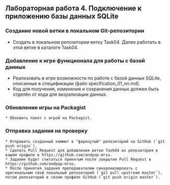 ##                             Лабораторная работа 4. Подключение к приложению базы данных SQLite

### Создание новой ветки в локальном Git-репозитории
* Создать в локальном репозитории ветку Task04. Далее работать в этой ветке в каталоге Task04.

### Добавление к игре функционала для работы с базой данных
* Реализовать в игре возможности по работе с базой данных SQLite, описанные в спецификации (файл specification_01_nn.md).
* Код для получения, изменения и сохранения данных должен быть отделён от кода для визуализации данных.

### Обновление игры на Packagist
    * Обновить пакет с игрой на Packagist.

### Отправка задания на проверку
    * Отправить созданный коммит в "форкнутый" репозиторий на GitHub (`git push origin`).
    * Сделать Pull Request для добавления ветки Task04 из репозитория в вашем профиле в https://github.com/andpop-mrsu.
    * Задание будет считаться принятым после закрытия Pull Request в https://github.com/andpop-mrsu.
    * После принятия задания преподавателем синхронизировать с оригинальным свой локальный репозиторий (`git pull upstream master`), потом репозиторий в своем профиле GitHub (`git push origin master`).
